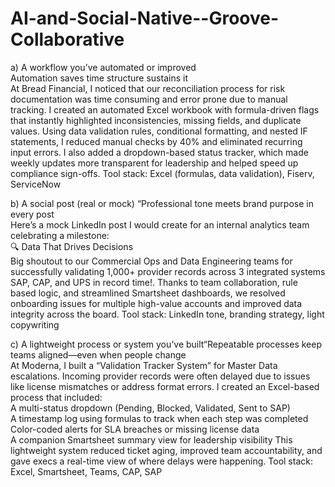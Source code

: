 # AI-and-Social-Native--Groove-Collaborative

a) A workflow you’ve automated or improved 
<br/>Automation saves time structure sustains it<br/> 
At Bread Financial, I noticed that our reconciliation process for risk documentation was time consuming and error prone due to manual tracking. I created an automated Excel workbook with formula-driven flags that instantly highlighted inconsistencies, missing fields, and duplicate values. Using data validation rules, conditional formatting, and nested IF statements, I reduced manual checks by 40% and eliminated recurring input errors. I also added a dropdown-based status tracker, which made weekly updates more transparent for leadership and helped speed up compliance sign-offs.
Tool stack: Excel (formulas, data validation), Fiserv, ServiceNow

b) A social post (real or mock) “Professional tone meets brand purpose in every post<br/>
Here’s a mock LinkedIn post I would create for an internal analytics team celebrating a milestone:<br/>
🔍 Data That Drives Decisions<br/>
Big shoutout to our Commercial Ops and Data Engineering teams for successfully validating 1,000+ provider records across 3 integrated systems SAP, CAP, and UPS in record time!. Thanks to team collaboration, rule based logic, and streamlined Smartsheet dashboards, we resolved onboarding issues for multiple high-value accounts and improved data integrity across the board.
Tool stack: LinkedIn tone, branding strategy, light copywriting

c) A lightweight process or system you’ve built“Repeatable processes keep teams aligned—even when people change<br/>
At Moderna, I built a “Validation Tracker System” for Master Data escalations. Incoming provider records were often delayed due to issues like license mismatches or address format errors. I created an Excel-based process that included:
<br/>A multi-status dropdown (Pending, Blocked, Validated, Sent to SAP)
<br/>A timestamp log using formulas to track when each step was completed
<br/>Color-coded alerts for SLA breaches or missing license data
<br/>A companion Smartsheet summary view for leadership visibility
This lightweight system reduced ticket aging, improved team accountability, and gave execs a real-time view of where delays were happening.
Tool stack: Excel, Smartsheet, Teams, CAP, SAP
